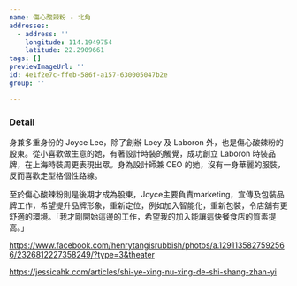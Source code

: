 ```yaml
---
name: 傷心酸辣粉 - 北角
addresses:
  - address: ''
    longitude: 114.1949754
    latitude: 22.2909661
tags: []
previewImageUrl: ''
id: 4e1f2e7c-ffeb-586f-a157-630005047b2e
group: ''

---
```

### Detail
身兼多重身份的 Joyce Lee，除了創辦 Loey 及 Laboron 外，也是傷心酸辣粉的股東。從小喜歡做生意的她，有著設計時裝的觸覺，成功創立 Laboron 時裝品牌，在上海時裝周更表現出眾。身為設計師兼 CEO 的她，沒有一身華麗的服裝，反而喜歡走型格個性路線。

至於傷心酸辣粉則是後期才成為股東，Joyce主要負責marketing，宣傳及包裝品牌工作，希望提升品牌形象，重新定位，例如加入智能化，重新包裝，令店舖有更舒適的環境。「我才剛開始這邊的工作，希望我的加入能讓這快餐食店的質素提高。」

https://www.facebook.com/henrytangisrubbish/photos/a.1291135827592566/2326812227358249/?type=3&theater

https://jessicahk.com/articles/shi-ye-xing-nu-xing-de-shi-shang-zhan-yi
